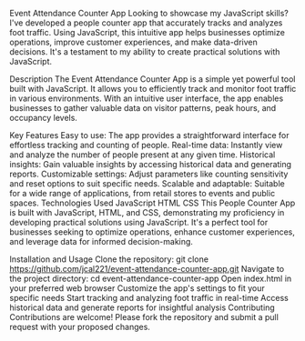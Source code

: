 Event Attendance Counter App Looking to showcase my JavaScript skills? I've developed a people counter app that accurately tracks and analyzes foot traffic. Using JavaScript, this intuitive app helps businesses optimize operations, improve customer experiences, and make data-driven decisions. It's a testament to my ability to create practical solutions with JavaScript.

Description The Event Attendance Counter App is a simple yet powerful tool built with JavaScript. It allows you to efficiently track and monitor foot traffic in various environments. With an intuitive user interface, the app enables businesses to gather valuable data on visitor patterns, peak hours, and occupancy levels.

Key Features Easy to use: The app provides a straightforward interface for effortless tracking and counting of people. Real-time data: Instantly view and analyze the number of people present at any given time. Historical insights: Gain valuable insights by accessing historical data and generating reports. Customizable settings: Adjust parameters like counting sensitivity and reset options to suit specific needs. Scalable and adaptable: Suitable for a wide range of applications, from retail stores to events and public spaces. Technologies Used JavaScript HTML CSS This People Counter App is built with JavaScript, HTML, and CSS, demonstrating my proficiency in developing practical solutions using JavaScript. It's a perfect tool for businesses seeking to optimize operations, enhance customer experiences, and leverage data for informed decision-making.

Installation and Usage Clone the repository: git clone https://github.com/jcal221/event-attendance-counter-app.git Navigate to the project directory: cd event-attendance-counter-app Open index.html in your preferred web browser Customize the app's settings to fit your specific needs Start tracking and analyzing foot traffic in real-time Access historical data and generate reports for insightful analysis Contributing Contributions are welcome! Please fork the repository and submit a pull request with your proposed changes.